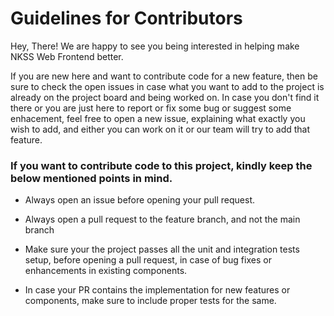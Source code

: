# Guidelines for Contributors

Hey, There! We are happy to see you being interested in helping make NKSS Web Frontend better.

If you are new here and want to contribute code for a new feature, then be sure to check the open issues in case what you want to add to the project is already on the project board and being worked on. In case you don't find it there or you are just here to report or fix some bug or suggest some enhacement, feel free to open a new issue, explaining what exactly you wish to add, and either you can work on it or our team will try to add that feature.


### If you want to contribute code to this project, kindly keep the below mentioned points in mind.

- Always open an issue before opening your pull request.

- Always open a pull request to the feature branch, and not the main branch

- Make sure your the project passes all the unit and integration tests setup, before opening a pull request, in case of bug fixes or enhancements in existing components.

- In case your PR contains the implementation for new features or components, make sure to include proper tests for the same. 
 